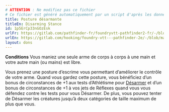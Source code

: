 ```yaml
---
# ATTENTION : Ne modifiez pas ce fichier
# Ce fichier est généré automatiquement par un script d'après les données du module Foundry VTT officiel et de sa traduction
title: Posture désarmante
titleEn: Disarming Stance
id: 1p5ErCp33nGOzEsk
urlFr: https://gitlab.com/pathfinder-fr/foundryvtt-pathfinder2-fr/-/blob/master/data/feats/1p5ErCp33nGOzEsk.htm
urlEn: https://gitlab.com/hooking/foundry-vtt---pathfinder-2e/-/blob/master/packs/data/feats.db/disarming-stance.json
layout: dons
---
```

**Conditions** Vous maniez une seule arme de corps à corps à une main et votre autre main (ou mains) est libre.

Vous prenez une posture d’escrime vous permettant d’améliorer le contrôle de votre arme. Quand vous gardez cette posture, vous bénéficiez d’un bonus de circonstances de +1 aux tests d’Athlétisme pour [Désarmer](../actions/désarmer.md) et d’un bonus de circonstances de +1 à vos jets de Réflexes quand vous vous défendez contre les tests pour vous Désarmer. De plus, vous pouvez tenter de Désarmer les créatures jusqu’à deux catégories de taille maximum de plus que vous.
